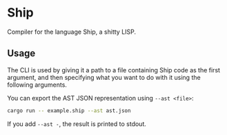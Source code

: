 # Ship
Compiler for the language Ship, a shitty LISP.

## Usage

The CLI is used by giving it a path to a file containing Ship code as the first
argument, and then specifying what you want to do with it using the following
arguments.

You can export the AST JSON representation using `--ast <file>`:
```bash
cargo run -- example.ship --ast ast.json
```

If you add `--ast -`, the result is printed to stdout.

